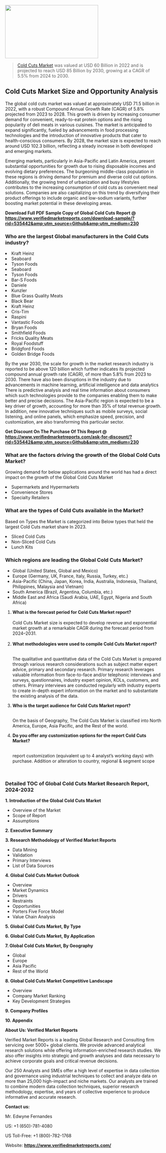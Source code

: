 <img src="https://ffe5etoiles.com/wp-content/uploads/2024/12/MST1-300x171.png" alt="" width="300" height="171" class="alignnone size-medium wp-image-20088" /><blockquote><p><p><a href="https://www.verifiedmarketreports.com/download-sample/?rid=535442&utm_source=Github&utm_medium=230" target="_blank">Cold Cuts Market</a> was valued at USD 60 Billion in 2022 and is projected to reach USD 85 Billion by 2030, growing at a CAGR of 5.5% from 2024 to 2030.</p></blockquote><p><h2>Cold Cuts Market Size and Opportunity Analysis</h2><p>The global cold cuts market was valued at approximately USD 71.5 billion in 2022, with a robust Compound Annual Growth Rate (CAGR) of 5.8% projected from 2023 to 2028. This growth is driven by increasing consumer demand for convenient, ready-to-eat protein options and the rising popularity of deli meats in various cuisines. The market is anticipated to expand significantly, fueled by advancements in food processing technologies and the introduction of innovative products that cater to health-conscious consumers. By 2028, the market size is expected to reach around USD 102.3 billion, reflecting a steady increase in both developed and emerging markets.</p><p>Emerging markets, particularly in Asia-Pacific and Latin America, present substantial opportunities for growth due to rising disposable incomes and evolving dietary preferences. The burgeoning middle-class population in these regions is driving demand for premium and diverse cold cut options. Additionally, the growing trend of urbanization and busy lifestyles contributes to the increasing consumption of cold cuts as convenient meal solutions. Companies are also capitalizing on this trend by diversifying their product offerings to include organic and low-sodium variants, further boosting market potential in these developing areas.</p></p><p class=""><strong>Download Full PDF Sample Copy of Global Cold Cuts Report @ <a href="https://www.verifiedmarketreports.com/download-sample/?rid=535442&amp;utm_source=Github&amp;utm_medium=230" target="_blank">https://www.verifiedmarketreports.com/download-sample/?rid=535442&amp;utm_source=Github&amp;utm_medium=230</a></strong></p><h3 id="" class="">Who are the largest Global manufacturers in the Cold Cuts industry?</h3><p><li>Kraft Heinz</li><li> Seaboard</li><li> Tyson Foods</li><li> Seaboard</li><li> Tyson Foods</li><li> Bar-S Foods</li><li> Daniele</li><li> Kunzler</li><li> Blue Grass Quality Meats</li><li> Black Bear</li><li> Kraft Heinz</li><li> Cris-Tim</li><li> Raspini</li><li> Vantastic Foods</li><li> Bryan Foods</li><li> Smithfield Foods</li><li> Fricks Quality Meats</li><li> Royal Foodstuff</li><li> Bridgford Foods</li><li> Golden Bridge Foods</li></p><div class=""><div class="" dir="" data-message-author-role="" data-message-id="" data-message-model-slug=""><div class=""><div class=""><div class=""><div class="" dir="" data-message-author-role="" data-message-id="" data-message-model-slug=""><div class=""><div class=""><p>By the year 2030, the scale for growth in the market research industry is reported to be above 120 billion which further indicates its projected compound annual growth rate (CAGR), of more than 5.8% from 2023 to 2030. There have also been disruptions in the industry due to advancements in machine learning, artificial intelligence and data analytics There is predictive analysis and real time information about consumers which such technologies provide to the companies enabling them to make better and precise decisions. The Asia-Pacific region is expected to be a key driver of growth, accounting for more than 35% of total revenue growth. In addition, new innovative techniques such as mobile surveys, social listening, and online panels, which emphasize speed, precision, and customization, are also transforming this particular sector.</p><p><strong>Get Discount On The Purchase Of This Report @&nbsp; <a href="https://www.verifiedmarketreports.com/ask-for-discount/?rid=535442&amp;utm_source=Github&amp;utm_medium=230" target="_blank">https://www.verifiedmarketreports.com/ask-for-discount/?rid=535442&amp;utm_source=Github&amp;utm_medium=230</a></strong></p></div></div></div></div></div></div></div></div><h3 id="" class="">What are the factors driving the growth of the Global Cold Cuts Market?</h3><p id="" class="">Growing demand for below applications around the world has had a direct impact on the growth of the Global Cold Cuts Market</p><p id="" class=""><li>Supermarkets and Hypermarkets</li><li> Convenience Stores</li><li> Specialty Retailers</li></p><h3 id="" class="">What are the types of Cold Cuts available in the Market?</h3><p id="" class="">Based on Types the Market is categorized into Below types that held the largest Cold Cuts market share In 2023.</p><p id="" class=""><li>Sliced Cold Cuts</li><li> Non-Sliced Cold Cuts</li><li> Lunch Kits</li></p><h3 id="" class="">Which regions are leading the Global Cold Cuts Market?</h3><ul><li>Global (United States, Global and Mexico)</li><li>Europe (Germany, UK, France, Italy, Russia, Turkey, etc.)</li><li>Asia-Pacific (China, Japan, Korea, India, Australia, Indonesia, Thailand, Philippines, Malaysia and Vietnam)</li><li>South America (Brazil, Argentina, Columbia, etc.)</li><li>Middle East and Africa (Saudi Arabia, UAE, Egypt, Nigeria and South Africa)</li></ul><p><ol><li><strong>What is the forecast period for Cold Cuts Market report?<br /></strong><br /><span data-sheets-root="1" data-sheets-value="{&quot;1&quot;:2,&quot;2&quot;:&quot;XXXX size is expected to develop revenue and exponential market growth at a remarkable CAGR during the forecast period from 2024&ndash;2030.&quot;}" data-sheets-userformat="{&quot;2&quot;:12674,&quot;4&quot;:{&quot;1&quot;:2,&quot;2&quot;:16776960},&quot;10&quot;:2,&quot;11&quot;:0,&quot;15&quot;:&quot;Arial&quot;,&quot;16&quot;:12}">Cold Cuts Market size is expected to develop revenue and exponential market growth at a remarkable CAGR during the forecast period from 2024&ndash;2031.</span><br /><br /></li><li><strong>What methodologies were used to compile Cold Cuts Market report?<br /><br /></strong><p>The qualitative and quantitative data of the&nbsp;Cold Cuts Market is prepared through various research considerations such as subject matter expert advice, primary and secondary research. Primary research leverages valuable information from face-to-face and/or telephonic interviews and surveys, questionnaires, industry expert opinion, KOLs, customers, and others. Primary interviews are conducted regularly with industry experts to create in-depth expert information on the market and to substantiate the existing analysis of the data.&nbsp;</p></li><li><strong>Who is the target audience for Cold Cuts Market report?<br /><br /></strong><p>On the basis of Geography, The&nbsp;Cold Cuts Market is classified into North America, Europe, Asia Pacific, and the Rest of the world.</p></li><li><strong>Do you offer any customization options for the report Cold Cuts Market?<br /><br /></strong><p>report customization (equivalent up to 4 analyst&rsquo;s working days) with purchase. Addition or alteration to country, regional &amp; segment scope</p><p>&nbsp;</p></li></ol></p><h3 id="" class="">Detailed TOC of Global Cold Cuts Market Research Report, 2024-2032</h3><p id="" class=""><strong>1. Introduction of the Global Cold Cuts Market</strong></p><ul><li>Overview of the Market</li><li>Scope of Report</li><li>Assumptions</li></ul><p id="" class=""><strong>2. Executive Summary</strong></p><p id="" class=""><strong>3. Research Methodology of&nbsp;Verified Market Reports</strong></p><ul><li>Data Mining</li><li>Validation</li><li>Primary Interviews</li><li>List of Data Sources</li></ul><p id="" class=""><strong>4. Global Cold Cuts Market Outlook</strong></p><ul><li>Overview</li><li>Market Dynamics</li><li>Drivers</li><li>Restraints</li><li>Opportunities</li><li>Porters Five Force Model</li><li>Value Chain Analysis</li></ul><p id="" class=""><strong>5. Global Cold Cuts Market, By&nbsp;Type</strong></p><p id="" class=""><strong>6. Global Cold Cuts Market, By Application</strong></p><p id="" class=""><strong>7. Global Cold Cuts Market, By Geography</strong></p><ul><li>Global</li><li>Europe</li><li>Asia Pacific</li><li>Rest of the World</li></ul><p id="" class=""><strong>8. Global Cold Cuts Market Competitive Landscape</strong></p><ul><li>Overview</li><li>Company Market Ranking</li><li>Key Development Strategies</li></ul><p id="" class=""><strong>9. Company Profiles</strong></p><p id="" class=""><strong>10. Appendix</strong></p><p id="" class=""><strong>About Us: Verified Market Reports</strong></p><p id="" class="">Verified Market Reports is a leading Global Research and Consulting firm servicing over 5000+ global clients. We provide advanced analytical research solutions while offering information-enriched research studies. We also offer insights into strategic and growth analyses and data necessary to achieve corporate goals and critical revenue decisions.</p><p id="" class="">Our 250 Analysts and SMEs offer a high level of expertise in data collection and governance using industrial techniques to collect and analyze data on more than 25,000 high-impact and niche markets. Our analysts are trained to combine modern data collection techniques, superior research methodology, expertise, and years of collective experience to produce informative and accurate research.</p><p id="" class=""><strong>Contact us:</strong></p><p id="" class="">Mr. Edwyne Fernandes</p><p id="" class="">US: +1 (650)-781-4080</p><p id="" class="">US Toll-Free: +1 (800)-782-1768</p><p id="" class="">Website: <a target="" data-test-app-aware-link=""><strong>https://www.verifiedmarketreports.com/</strong></a></p>

